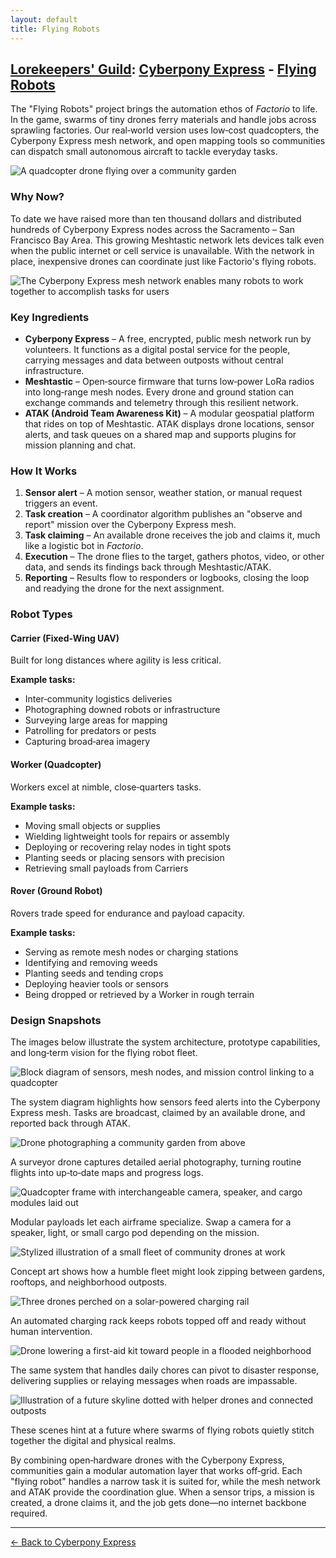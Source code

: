 ```yaml
---
layout: default
title: Flying Robots
---
```


## [Lorekeepers' Guild](/guilds/lorekeepers/): [Cyberpony Express](/guilds/lorekeepers/cyberpony-express/) - [Flying Robots](/guilds/lorekeepers/cyberpony-express/flying-robots/)

The "Flying Robots" project brings the automation ethos of *Factorio* to life. In the game, swarms of tiny drones ferry materials and handle jobs across sprawling factories. Our real‑world version uses low‑cost quadcopters, the Cyberpony Express mesh network, and open mapping tools so communities can dispatch small autonomous aircraft to tackle everyday tasks.

  
![A quadcopter drone flying over a community garden](/assets/images/flying-robots-gardens.png)

### Why Now?

To date we have raised more than ten thousand dollars and distributed hundreds of Cyberpony Express nodes across the Sacramento – San Francisco Bay Area. This growing Meshtastic network lets devices talk even when the public internet or cell service is unavailable. With the network in place, inexpensive drones can coordinate just like Factorio's flying robots.

![The Cyberpony Express mesh network enables many robots to work together to accomplish tasks for users](/assets/images/flying-robots-mesh.png)

### Key Ingredients

- **Cyberpony Express** – A free, encrypted, public mesh network run by volunteers. It functions as a digital postal service for the people, carrying messages and data between outposts without central infrastructure.
- **Meshtastic** – Open‑source firmware that turns low‑power LoRa radios into long‑range mesh nodes. Every drone and ground station can exchange commands and telemetry through this resilient network.
- **ATAK (Android Team Awareness Kit)** – A modular geospatial platform that rides on top of Meshtastic. ATAK displays drone locations, sensor alerts, and task queues on a shared map and supports plugins for mission planning and chat.

### How It Works

1. **Sensor alert** – A motion sensor, weather station, or manual request triggers an event.
2. **Task creation** – A coordinator algorithm publishes an "observe and report" mission over the Cyberpony Express mesh.
3. **Task claiming** – An available drone receives the job and claims it, much like a logistic bot in *Factorio*.
4. **Execution** – The drone flies to the target, gathers photos, video, or other data, and sends its findings back through Meshtastic/ATAK.
5. **Reporting** – Results flow to responders or logbooks, closing the loop and readying the drone for the next assignment.

### Robot Types

#### Carrier (Fixed‑Wing UAV)
Built for long distances where agility is less critical.

**Example tasks:**
- Inter‑community logistics deliveries
- Photographing downed robots or infrastructure
- Surveying large areas for mapping
- Patrolling for predators or pests
- Capturing broad‑area imagery

#### Worker (Quadcopter)
Workers excel at nimble, close‑quarters tasks.

**Example tasks:**
- Moving small objects or supplies
- Wielding lightweight tools for repairs or assembly
- Deploying or recovering relay nodes in tight spots
- Planting seeds or placing sensors with precision
- Retrieving small payloads from Carriers

#### Rover (Ground Robot)
Rovers trade speed for endurance and payload capacity.

**Example tasks:**
- Serving as remote mesh nodes or charging stations
- Identifying and removing weeds
- Planting seeds and tending crops
- Deploying heavier tools or sensors
- Being dropped or retrieved by a Worker in rough terrain

### Design Snapshots

The images below illustrate the system architecture, prototype capabilities, and long‑term vision for the flying robot fleet.
  
![Block diagram of sensors, mesh nodes, and mission control linking to a quadcopter](/assets/images/flying-robots-system-diagram.png)

The system diagram highlights how sensors feed alerts into the Cyberpony Express mesh. Tasks are broadcast, claimed by an available drone, and reported back through ATAK.
  
![Drone photographing a community garden from above](/assets/images/flying-robots-aerial-photography.png)

A surveyor drone captures detailed aerial photography, turning routine flights into up‑to‑date maps and progress logs.
  
![Quadcopter frame with interchangeable camera, speaker, and cargo modules laid out](/assets/images/flying-robots-modular-payloads.png)

Modular payloads let each airframe specialize. Swap a camera for a speaker, light, or small cargo pod depending on the mission.
  
![Stylized illustration of a small fleet of community drones at work](/assets/images/flying-robots-concept-art.png)

Concept art shows how a humble fleet might look zipping between gardens, rooftops, and neighborhood outposts.
  
![Three drones perched on a solar-powered charging rail](/assets/images/flying-robots-charging.png)

An automated charging rack keeps robots topped off and ready without human intervention.
  
![Drone lowering a first-aid kit toward people in a flooded neighborhood](/assets/images/flying-robots-disaster-response.png)

The same system that handles daily chores can pivot to disaster response, delivering supplies or relaying messages when roads are impassable.
  
![Illustration of a future skyline dotted with helper drones and connected outposts](/assets/images/flying-robots-future-vision.png)

These scenes hint at a future where swarms of flying robots quietly stitch together the digital and physical realms.

By combining open‑hardware drones with the Cyberpony Express, communities gain a modular automation layer that works off‑grid. Each "flying robot" handles a narrow task it is suited for, while the mesh network and ATAK provide the coordination glue. When a sensor trips, a mission is created, a drone claims it, and the job gets done—no internet backbone required.

---

[← Back to Cyberpony Express](/guilds/lorekeepers/cyberpony-express/)
